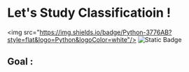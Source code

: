 # Let's Study Classificatioin !
<img src="https://img.shields.io/badge/Python-3776AB?style=flat&logo=Python&logoColor=white"/>
![Static Badge](https://img.shields.io/badge/Python-3776AB?style=flat&logo=Python&logoColor=white"/)


## Goal : 
